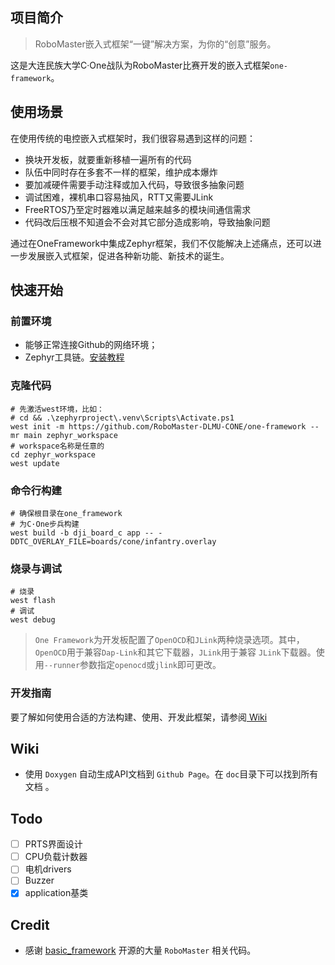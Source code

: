 ## 项目简介

> RoboMaster嵌入式框架“一键”解决方案，为你的“创意”服务。

这是大连民族大学C·One战队为RoboMaster比赛开发的嵌入式框架`one-framework`。

## 使用场景

在使用传统的电控嵌入式框架时，我们很容易遇到这样的问题：

- 换块开发板，就要重新移植一遍所有的代码
- 队伍中同时存在多套不一样的框架，维护成本爆炸
- 要加减硬件需要手动注释或加入代码，导致很多抽象问题
- 调试困难，裸机串口容易抽风，RTT又需要JLink
- FreeRTOS乃至定时器难以满足越来越多的模块间通信需求
- 代码改后压根不知道会不会对其它部分造成影响，导致抽象问题

通过在OneFramework中集成Zephyr框架，我们不仅能解决上述痛点，还可以进一步发展嵌入式框架，促进各种新功能、新技术的诞生。

## 快速开始

### 前置环境

- 能够正常连接Github的网络环境；
- Zephyr工具链。[安装教程](https://docs.zephyrproject.org/latest/develop/getting_started/index.html)

### 克隆代码

```shell
# 先激活west环境，比如：
# cd && .\zephyrproject\.venv\Scripts\Activate.ps1
west init -m https://github.com/RoboMaster-DLMU-CONE/one-framework --mr main zephyr_workspace
# workspace名称是任意的
cd zephyr_workspace
west update
```

### 命令行构建

```shell
# 确保根目录在one_framework
# 为C·One步兵构建
west build -b dji_board_c app -- -DDTC_OVERLAY_FILE=boards/cone/infantry.overlay
```

### 烧录与调试

```shell
# 烧录
west flash
# 调试
west debug
```

> `One Framework`为开发板配置了`OpenOCD`和`JLink`两种烧录选项。其中，`OpenOCD`用于兼容`Dap-Link`和其它下载器，`JLink`用于兼容
`JLink`下载器。使用`--runner`参数指定`openocd`或`jlink`即可更改。

### 开发指南

要了解如何使用合适的方法构建、使用、开发此框架，请参阅[
Wiki](https://robomaster-dlmu-cone.github.io/one-framework/texts/dev/dev.html)

## Wiki

- 使用 `Doxygen` 自动生成API文档到 `Github Page`。在 `doc`目录下可以找到所有文档 。

## Todo

- [ ] PRTS界面设计
- [ ] CPU负载计数器
- [ ] 电机drivers
- [ ] Buzzer
- [x] application基类

## Credit

- 感谢 [basic_framework](https://github.com/HNUYueLuRM/basic_framework) 开源的大量 `RoboMaster` 相关代码。